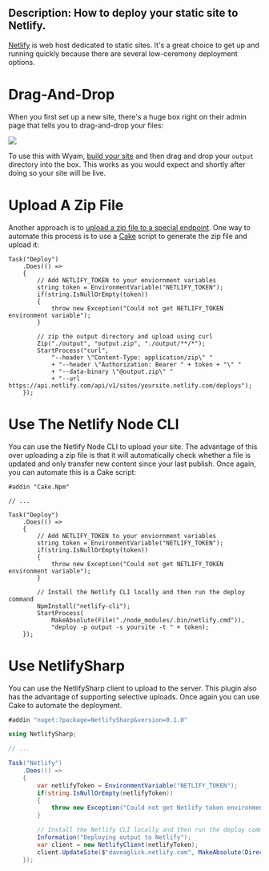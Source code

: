 Description: How to deploy your static site to Netlify.
---
[Netlify](https://www.netlify.com) is web host dedicated to static sites. It's a great choice to get up and running quickly because there are several low-ceremony deployment options.

# Drag-And-Drop

When you first set up a new site, there's a huge box right on their admin page that tells you to drag-and-drop your files:

<img src="/assets/img/netlify.png" class="img-responsive"></img>

To use this with Wyam, [build your site](/docs/usage/command-line) and then drag and drop your `output` directory into the box. This works as you would expect and shortly after doing so your site will be live.

# Upload A Zip File

Another approach is to [upload a zip file to a special endpoint](https://www.netlify.com/docs/api/#deploying-to-netlify). One way to automate this process is to use a [Cake](http://cakebuild.net/) script to generate the zip file and upload it:

```
Task("Deploy")
    .Does(() =>
    {
        // Add NETLIFY_TOKEN to your enviornment variables
        string token = EnvironmentVariable("NETLIFY_TOKEN");
        if(string.IsNullOrEmpty(token))
        {
            throw new Exception("Could not get NETLIFY_TOKEN environment variable");
        }

        // zip the output directory and upload using curl
        Zip("./output", "output.zip", "./output/**/*");
        StartProcess("curl", 
            "--header \"Content-Type: application/zip\" "
            + "--header \"Authorization: Bearer " + token + "\" "
            + "--data-binary \"@output.zip\" "
            + "--url https://api.netlify.com/api/v1/sites/yoursite.netlify.com/deploys");
    });
```

# Use The Netlify Node CLI

You can use the Netlify Node CLI to upload your site. The advantage of this over uploading a zip file is that it will automatically check whether a file is updated and only transfer new content since your last publish. Once again, you can automate this is a Cake script:

```
#addin "Cake.Npm"

// ...

Task("Deploy")
    .Does(() =>
    {
        // Add NETLIFY_TOKEN to your enviornment variables
        string token = EnvironmentVariable("NETLIFY_TOKEN");
        if(string.IsNullOrEmpty(token))
        {
            throw new Exception("Could not get NETLIFY_TOKEN environment variable");
        }

        // Install the Netlify CLI locally and then run the deploy command
        NpmInstall("netlify-cli");
        StartProcess(
            MakeAbsolute(File("./node_modules/.bin/netlify.cmd")), 
            "deploy -p output -s yoursite -t " + token);
    });
```

# Use NetlifySharp
You can use the NetlifySharp client to upload to the server. This plugin also has the advantage of supporting selective uploads. Once again you can use Cake to automate the deployment.

```cs
#addin "nuget:?package=NetlifySharp&version=0.1.0"

using NetlifySharp;

// ...

Task("Netlify")
    .Does(() =>
    {
        var netlifyToken = EnvironmentVariable("NETLIFY_TOKEN");
        if(string.IsNullOrEmpty(netlifyToken))
        {
            throw new Exception("Could not get Netlify token environment variable");
        }

        // Install the Netlify CLI locally and then run the deploy command
        Information("Deploying output to Netlify");
        var client = new NetlifyClient(netlifyToken);
        client.UpdateSite($"daveaglick.netlify.com", MakeAbsolute(Directory("./output")).FullPath).SendAsync().Wait();
    });
```
